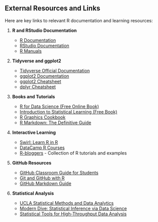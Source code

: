 ## External Resources and Links

Here are key links to relevant R documentation and learning resources:

1. **R and RStudio Documentation**
   - [R Documentation](https://www.rdocumentation.org/)
   - [RStudio Documentation](https://docs.posit.co/ide/user/)
   - [R Manuals](https://cran.r-project.org/manuals.html)

2. **Tidyverse and ggplot2**
   - [Tidyverse Official Documentation](https://www.tidyverse.org/)
   - [ggplot2 Documentation](https://ggplot2.tidyverse.org/)
   - [ggplot2 Cheatsheet](https://github.com/rstudio/cheatsheets/blob/master/data-visualization-2.1.pdf)
   - [dplyr Cheatsheet](https://github.com/rstudio/cheatsheets/blob/master/data-transformation.pdf)

3. **Books and Tutorials**
   - [R for Data Science (Free Online Book)](https://r4ds.had.co.nz/)
   - [Introduction to Statistical Learning (Free Book)](https://www.statlearning.com/)
   - [R Graphics Cookbook](https://r-graphics.org/)
   - [R Markdown: The Definitive Guide](https://bookdown.org/yihui/rmarkdown/)

4. **Interactive Learning**
   - [Swirl: Learn R in R](https://swirlstats.com/)
   - [DataCamp R Courses](https://www.datacamp.com/courses/tech:r)
   - [R-bloggers](https://www.r-bloggers.com/) - Collection of R tutorials and examples

5. **GitHub Resources**
   - [GitHub Classroom Guide for Students](https://github.blog/2020-03-18-set-up-your-digital-classroom-with-github-classroom/)
   - [Git and GitHub with R](https://happygitwithr.com/)
   - [GitHub Markdown Guide](https://guides.github.com/features/mastering-markdown/)

6. **Statistical Analysis**
   - [UCLA Statistical Methods and Data Analytics](https://stats.oarc.ucla.edu/r/)
   - [Modern Dive: Statistical Inference via Data Science](https://moderndive.com/)
   - [Statistical Tools for High-Throughput Data Analysis](https://www.sthda.com/english/)

